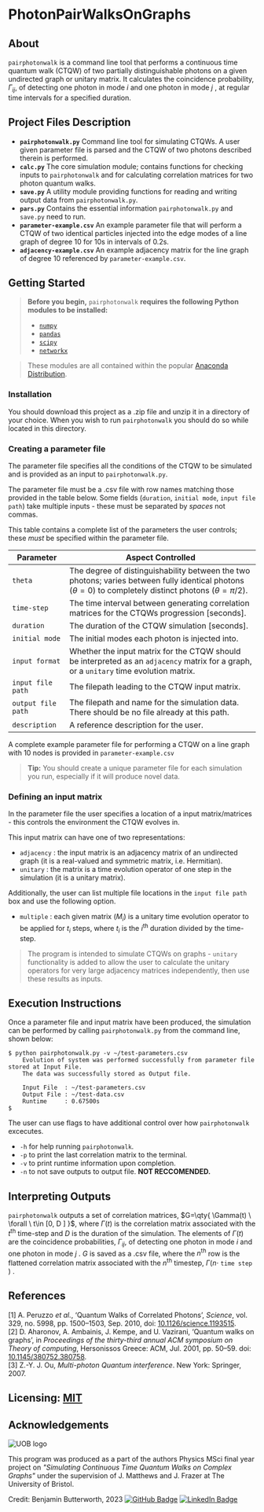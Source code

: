 # PhotonPairWalksOnGraphs

## About
`pairphotonwalk` is a command line tool that performs a continuous time quantum walk (CTQW) of two partially distinguishable photons on a given undirected graph or unitary matrix. It calculates the coincidence probability, $\Gamma_{ij}$, of detecting one photon in mode $i$ and one photon in mode $j$ , at regular time intervals for a specified duration.

## Project Files Description
+  **`pairphotonwalk.py`**
	Command line tool for simulating CTQWs. A user given parameter file is parsed and the CTQW of two photons described therein is performed.
+ **`calc.py`**
	The core simulation module; contains functions for checking inputs to `pairphotonwalk` and for calculating correlation matrices for two photon quantum walks.
+ **`save.py`**
	A utility module providing functions for reading and writing output data from `pairphotonwalk.py`.
+ **`pars.py`**
	Contains the essential information `pairphotonwalk.py` and `save.py` need to run.
+ **`parameter-example.csv`**
	An example parameter file that will perform a CTQW of two identical particles injected into the edge modes of a line graph of degree 10 for 10s in intervals of 0.2s.
+ **`adjacency-example.csv`**
	An example adjacency matrix for the line graph of degree 10 referenced by `parameter-example.csv`.

## Getting Started
 >**Before you begin,** `pairphotonwalk` **requires the following Python modules to be installed:**
>+ [ `numpy`](https://pypi.org/project/numpy/)
>+ [`pandas`](https://pypi.org/project/pandas/)
>+ [`scipy`](https://pypi.org/project/scipy/) 
>+ [`networkx`](https://pypi.org/project/networkx/)

>These modules are all contained within the popular [Anaconda Distribution](https://www.anaconda.com/products/distribution).

### Installation 
You should download this project as a .zip file and unzip it in a directory of your choice.
When you wish to run `pairphotonwalk` you should do so while located in this directory.

### Creating a parameter file

The parameter file specifies all the conditions of the CTQW to be simulated and is provided as an input to `pairphotonwalk.py`. 

The parameter file must be a .csv file with row names matching those provided in the table below. Some fields (`duration`, `initial mode`, `input file path`) take multiple inputs - these must be separated by *spaces* not commas.

This table contains a complete list of the parameters the user controls; these *must* be specified within the parameter file.

| Parameter | Aspect Controlled |
| --- | --- |
| `theta` | The degree of distinguishability between the two photons; varies between fully identical photons ($\theta=0$) to completely distinct photons ($\theta=\pi/2$).|
| `time-step` | The time interval between generating correlation matrices for the CTQWs progression [seconds].|
| `duration` | The duration of the CTQW simulation [seconds]. |
| `initial mode` | The initial modes each photon is injected into.|
| `input format` | Whether the input matrix for the CTQW should be interpreted as an `adjacency` matrix  for a graph, or a `unitary` time evolution matrix.|
| `input file path` | The filepath leading to the CTQW input matrix.|
| `output file path` |The filepath and name for the simulation data. There should be no file already at this path. |
| `description` | A reference description for the user. |
 
 A complete example parameter file for performing a CTQW on a line graph with 10 nodes is provided in `parameter-example.csv`
> **Tip:** You should create a unique parameter file for each simulation you run, especially if it will produce novel data.

### Defining an input matrix
In the parameter file the user specifies a location of a input matrix/matrices - this controls the environment the CTQW evolves in.

This input matrix can have one of two representations:
+ `adjacency` : the input matrix is an adjacency matrix of an undirected graph (it is a real-valued and symmetric matrix, i.e. Hermitian).
+ `unitary` : the matrix is a time evolution operator of one step in the simulation (it is a unitary matrix).    

Additionally, the user can list multiple file locations in the `input file path` box and use the following option.
+ `multiple` : each given matrix  ($M_i$) is a unitary time evolution operator to be applied for $t_i$ steps, where $t_i$ is the $i^\text{th}$ duration divided by the time-step.

>The program is intended to simulate CTQWs on graphs - `unitary` functionality is added to allow the user to calculate the unitary operators for very large adjacency matrices independently, then use these results as inputs.

## Execution Instructions
Once a parameter file and input matrix have been produced, the simulation can be performed by calling `pairphotonwalk.py` from the command line, shown below:
```
$ python pairphotonwalk.py -v ~/test-parameters.csv
	Evolution of system was performed successfully from parameter file stored at Input File. 
	The data was successfully stored as Output file.

	Input File  : ~/test-parameters.csv
	Output File : ~/test-data.csv
	Runtime     : 0.67500s
$ 	
```

The user can use flags to have additional control over how `pairphotonwalk` excecutes.
+ `-h` for help running `pairphotonwalk`.
+ `-p` to print the last correlation matrix to the terminal.
+ `-v` to print runtime information upon completion.
+ `-n` to not save outputs to output file. **NOT RECCOMENDED.**

## Interpreting Outputs
`pairphotonwalk`  outputs a set of correlation matrices, $G=\qty{ \Gamma(t)  \ \forall \ t\in [0, D ] }$, where $\Gamma(t)$ is the correlation matrix associated with the $t^{\text{th}}$ time-step and $D$ is the duration of the simulation. The elements of $\Gamma(t)$ are the coincidence probabilities, $\Gamma_{ij}$, of detecting one photon in mode $i$ and one photon in mode $j$ . $G$ is saved as a .csv file, where the $n^{\text{th}}$  row is the flattened correlation matrix associated with the $n^{\text{th}}$ timestep,  $\Gamma(n \cdot$  `time step` $)$ .

## References 
[1] A. Peruzzo _et al._, ‘Quantum Walks of Correlated Photons’, _Science_, vol. 329, no. 5998, pp. 1500–1503, Sep. 2010, doi: [10.1126/science.1193515](https://doi.org/10.1126/science.1193515). \
[2] D. Aharonov, A. Ambainis, J. Kempe, and U. Vazirani, ‘Quantum walks on graphs’, in _Proceedings of the thirty-third annual ACM symposium on Theory of computing_, Hersonissos Greece: ACM, Jul. 2001, pp. 50–59. doi: [10.1145/380752.380758](https://doi.org/10.1145/380752.380758). \
[3] Z.-Y. J. Ou, _Multi-photon Quantum interference_. New York: Springer, 2007.

## Licensing:  [MIT](https://choosealicense.com/licenses/mit/)

##  Acknowledgements
![UOB logo](https://logos-download.com/wp-content/uploads/2016/12/University_of_Bristol_logo.png)

This program was produced as a part of the authors Physics MSci final year project on _"Simulating Continuous Time Quantum Walks on Complex Graphs"_ under the supervision of J. Matthews and J. Frazer at The University of Bristol.

Credit: Benjamin Butterworth, 2023
[![GitHub Badge](https://img.shields.io/badge/GitHub-100000?style=for-the-badge&logo=github&logoColor=white)](https://github.com/benbutterworth) 
[![LinkedIn Badge](https://img.shields.io/badge/LinkedIn-0077B5?style=for-the-badge&logo=linkedin&logoColor=white)](https://www.linkedin.com/in/bszbutterworth/)
